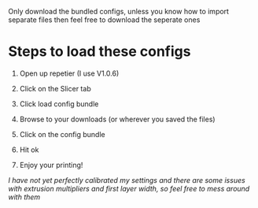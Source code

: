 Only download the bundled configs, unless you know how to import separate files then feel free to download the seperate ones

# Steps to load these configs 

1. Open up repetier (I use V1.0.6) 

2. Click on the Slicer tab 

3. Click load config bundle

4. Browse to your downloads (or wherever you saved the files) 

5. Click on the config bundle 

6. Hit ok 

7. Enjoy your printing! 


*I have not yet perfectly calibrated my settings and there are some issues with extrusion multipliers and first layer width, so feel free to mess around with them*

